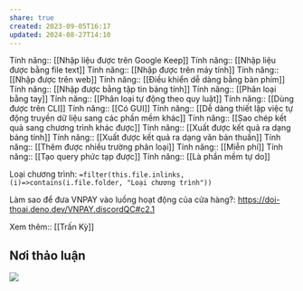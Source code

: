 ```yaml
---
share: true
created: 2023-09-05T16:17
updated: 2024-08-27T14:10
---
```

Tính năng:: [[Nhập liệu được trên Google Keep]]
Tính năng:: [[Nhập liệu được bằng file text]]
Tính năng:: [[Nhập được trên máy tính]]
Tính năng:: [[Nhập được trên web]]
Tính năng:: [[Điều khiển dễ dàng bằng bàn phím]]
Tính năng:: [[Nhập được bằng tập tin bảng tính]]
Tính năng:: [[Phân loại bằng tay]]
Tính năng:: [[Phân loại tự động theo quy luật]]
Tính năng:: [[Dùng được trên CLI]]
Tính năng:: [[Có GUI]]
Tính năng:: [[Dễ dàng thiết lập việc tự động truyền dữ liệu sang các phần mềm khác]]
Tính năng:: [[Sao chép kết quả sang chương trình khác được]]
Tính năng:: [[Xuất được kết quả ra dạng bảng tính]]
Tính năng:: [[Xuất được kết quả ra dạng văn bản thuần]]
Tính năng:: [[Thêm được nhiều trường phân loại]]
Tính năng:: [[Miễn phí]]
Tính năng:: [[Tạo query phức tạp được]]
Tính năng:: [[Là phần mềm tự do]]

Loại chương trình: `=filter(this.file.inlinks, (i)=>contains(i.file.folder, "Loại chương trình"))`

Làm sao để đưa VNPAY vào luồng hoạt động của cửa hàng?: https://doi-thoai.deno.dev/VNPAY.discordQC#c2.1

Xem thêm:: [[Trấn Kỳ]]

## Nơi thảo luận
![](https://i.imgur.com/TDK2yri.png)
